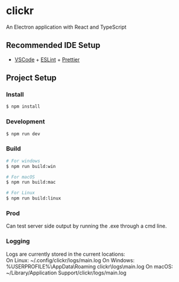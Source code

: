 # clickr

An Electron application with React and TypeScript

## Recommended IDE Setup

- [VSCode](https://code.visualstudio.com/) + [ESLint](https://marketplace.visualstudio.com/items?itemName=dbaeumer.vscode-eslint) + [Prettier](https://marketplace.visualstudio.com/items?itemName=esbenp.prettier-vscode)

## Project Setup

### Install

```bash
$ npm install
```

### Development

```bash
$ npm run dev
```

### Build

```bash
# For windows
$ npm run build:win

# For macOS
$ npm run build:mac

# For Linux
$ npm run build:linux
```

### Prod

Can test server side output by running the .exe through a cmd line.


### Logging
Logs are currently stored in the current locations:  
On Linux: ~/.config/clickr/logs/main.log
On Windows: %USERPROFILE%\AppData\Roaming clickr\logs\main.log
On macOS: ~/Library/Application Support/clickr/logs/main.log
